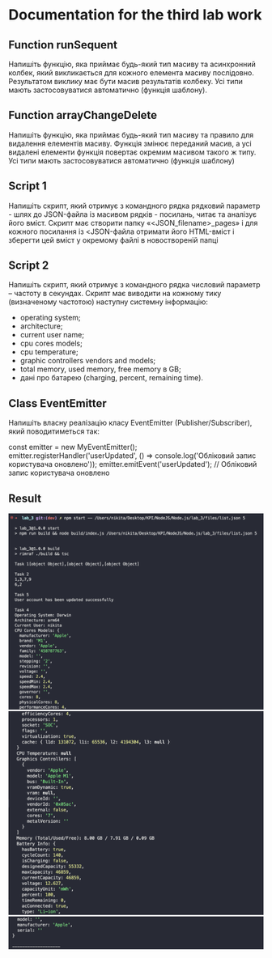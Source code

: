 # Documentation for the third lab work

## Function runSequent
Напишіть функцію, яка приймає будь-який тип масиву та асинхронний колбек, який викликається для кожного елемента масиву послідовно. Результатом виклику має бути масив результатів колбеку. Усі типи мають застосовуватися автоматично (функція шаблону).

## Function arrayChangeDelete
Напишіть функцію, яка приймає будь-який тип масиву та правило для видалення елементів масиву. Функція змінює переданий масив, а усі видалені елементи функція повертає окремим масивом такого ж типу. Усі типи мають застосовуватися автоматично (функція шаблону)

## Script 1
Напишіть скрипт, який отримує з командного рядка рядковий параметр - шлях до JSON-файла із масивом рядків - посилань, читає та аналізує його вміст. Скрипт має створити папку «<JSON_filename>_pages» і для кожного посилання із <JSON-файла отримати його HTML-вміст і зберегти цей вміст у окремому файлі в новоствореній папці

## Script 2
Напишіть скрипт, який отримує з командного рядка числовий параметр – частоту в секундах. Скрипт має виводити на кожному тику (визначеному частотою) наступну системну інформацію:

- operating system;
- architecture;
- current user name;
- cpu cores models;
- cpu temperature;
- graphic controllers vendors and models;
- total memory, used memory, free memory в GB;
- дані про батарею (charging, percent, remaining time). 

## Class EventEmitter
Напишіть власну реалізацію класу EventEmitter (Publisher/Subscriber), який поводитиметься так:

const emitter = new MyEventEmitter();
emitter.registerHandler('userUpdated', () => console.log('Обліковий запис користувача оновлено'));
emitter.emitEvent('userUpdated'); // Обліковий запис користувача оновлено

## Result
![result_1](/lab_3/images/Pasted%20Graphic.png)
![result_2](/lab_3/images/Pasted%20Graphic%201.png)
![result_3](/lab_3/images/Pasted%20Graphic%202.png)